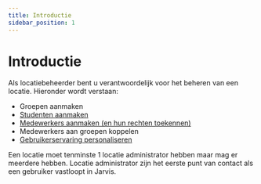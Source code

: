 ```yaml
---
title: Introductie
sidebar_position: 1
---
```


# Introductie

Als locatiebeheerder bent u verantwoordelijk voor het beheren van een locatie. Hieronder wordt verstaan:
- Groepen aanmaken
- [Studenten aanmaken](../administration/user-management)
- [Medewerkers aanmaken (en hun rechten toekennen)](../administration/user-management)
- Medewerkers aan groepen koppelen
- [Gebruikerservaring personaliseren](../administration/feature-toggles)

Een locatie moet tenminste 1 locatie administrator hebben maar mag er meerdere hebben. Locatie administrator zijn
het eerste punt van contact als een gebruiker vastloopt in Jarvis. 


